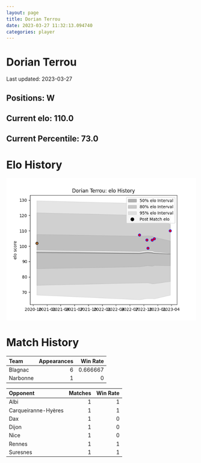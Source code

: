 ```yaml
---  
layout: page  
title: Dorian Terrou  
date: 2023-03-27 11:32:13.094740  
categories: player  
---
```

# Dorian Terrou


Last updated: 2023-03-27
## Positions: W

## Current elo: 110.0

## Current Percentile: 73.0

# Elo History


![elo history](history_DorianTerrou.png)
# Match History


| Team     |   Appearances |   Win Rate |
|:---------|--------------:|-----------:|
| Blagnac  |             6 |   0.666667 |
| Narbonne |             1 |   0        |

| Opponent            |   Matches |   Win Rate |
|:--------------------|----------:|-----------:|
| Albi                |         1 |          1 |
| Carqueiranne-Hyères |         1 |          1 |
| Dax                 |         1 |          0 |
| Dijon               |         1 |          0 |
| Nice                |         1 |          0 |
| Rennes              |         1 |          1 |
| Suresnes            |         1 |          1 |